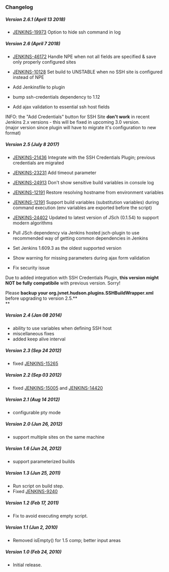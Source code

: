 ### Changelog

##### Version 2.6.1 (April 13 2018)

-   [JENKINS-19973](https://issues.jenkins.io/browse/JENKINS-19973) Option to hide ssh command in log

##### Version 2.6 (April 7 2018)

-   [JENKINS-46172](https://issues.jenkins.io/browse/JENKINS-46172) Handle NPE when not all fields are specified &
    save only properly configured sites

-   [JENKINS-10128](https://issues.jenkins.io/browse/JENKINS-10128) Set build to UNSTABLE when no SSH site is
    configured instead of NPE
-   Add Jenkinsfile to plugin
-   bump ssh-credentials dependency to 1.12
-   Add ajax validation to essential ssh host fields

INFO: the "Add Credentials" button for SSH Site **don't work** in recent
Jenkins 2.x versions - this will be fixed in upcoming 3.0 version.  
(major version since plugin will have to migrate it's configuration to
new format)

##### Version 2.5 (July 8 2017)

-   [JENKINS-21436](https://issues.jenkins.io/browse/JENKINS-21436) Integrate with the SSH Credentials Plugin;
    previous credentials are migrated

-   [JENKINS-23231](https://issues.jenkins.io/browse/JENKINS-23231) Add timeout parameter

-   [JENKINS-24913](https://issues.jenkins.io/browse/JENKINS-24913) Don't show sensitive build variables in console
    log

-   [JENKINS-12191](https://issues.jenkins.io/browse/JENKINS-12191) Restore resolving hostname from environment
    variables

-   [JENKINS-12191](https://issues.jenkins.io/browse/JENKINS-12191) Support build variables (substitution variables)
    during command execution (env variables are exported before the
    script)

-   [JENKINS-24402](https://issues.jenkins.io/browse/JENKINS-24402) Updated to latest version of JSch (0.1.54) to
    support modern algorithms

-   Pull JSch dependency via Jenkins hosted jsch-plugin to use
    recommended way of getting common dependencies in Jenkins

-   Set Jenkins 1.609.3 as the oldest supported version

-   Show warning for missing parameters during ajax form validation

-   Fix security issue

Due to added integration with SSH Credentials Plugin, **this version
might NOT be fully compatibile** with previous version. Sorry!

Please **backup your org.jvnet.hudson.plugins.SSHBuildWrapper.xml**
before upgrading to version 2.5.**  
**

##### Version 2.4 (Jan 08 2014)

-   ability to use variables when defining SSH host
-   miscellaneous fixes
-   added keep alive interval

##### Version 2.3 (Sep 24 2012)

-   fixed
    [JENKINS-15265](https://issues.jenkins.io/browse/JENKINS-15265)

##### Version 2.2 (Sep 03 2012)

-   fixed [JENKINS-15005](https://issues.jenkins.io/browse/JENKINS-15005)
    and
    [JENKINS-14420](https://issues.jenkins.io/browse/JENKINS-14420)

##### Version 2.1 (Aug 14 2012)

-   configurable pty mode

##### Version 2.0 (Jun 26, 2012)

-   support multiple sites on the same machine

##### Version 1.6 (Jun 24, 2012)

-   support parameterized builds

##### Version 1.3 (Jun 25, 2011)

-   Run script on build step.
-   Fixed
    [JENKINS-9240](https://issues.jenkins.io/browse/JENKINS-9240)

##### Version 1.2 (Feb 17, 2011)

-   Fix to avoid executing empty script.

##### Version 1.1 (Jun 2, 2010)

-   Removed isEmpty() for 1.5 comp; better input areas

##### Version 1.0 (Feb 24, 2010)

-   Initial release.
